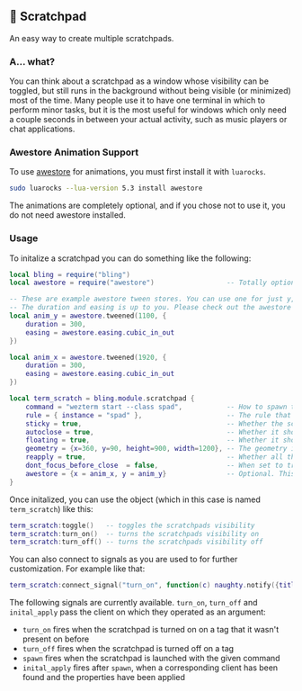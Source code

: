 ## 🍃 Scratchpad <!-- {docsify-ignore} -->

An easy way to create multiple scratchpads.

### A... what?

You can think about a scratchpad as a window whose visibility can be toggled, but still runs in the background without being visible (or minimized) most of the time. Many people use it to have one terminal in which to perform minor tasks, but it is the most useful for windows which only need a couple seconds in between your actual activity, such as music players or chat applications.

### Awestore Animation Support

To use [awestore](https://github.com/K4rakara/awestore) for animations, you must first install it with `luarocks`.
```bash
sudo luarocks --lua-version 5.3 install awestore
```
The animations are completely optional, and if you chose not to use it, you do not need awestore installed.

### Usage

To initalize a scratchpad you can do something like the following:

```lua
local bling = require("bling")
local awestore = require("awestore")                  -- Totally optional, only required if you are using animations.

-- These are example awestore tween stores. You can use one for just y, just x, or both.
-- The duration and easing is up to you. Please check out the awestore docs to learn more.
local anim_y = awestore.tweened(1100, {
    duration = 300,
    easing = awestore.easing.cubic_in_out
})

local anim_x = awestore.tweened(1920, {
    duration = 300,
    easing = awestore.easing.cubic_in_out
})

local term_scratch = bling.module.scratchpad {
    command = "wezterm start --class spad",           -- How to spawn the scratchpad
    rule = { instance = "spad" },                     -- The rule that the scratchpad will be searched by
    sticky = true,                                    -- Whether the scratchpad should be sticky
    autoclose = true,                                 -- Whether it should hide itself when losing focus
    floating = true,                                  -- Whether it should be floating (MUST BE TRUE FOR ANIMATIONS)
    geometry = {x=360, y=90, height=900, width=1200}, -- The geometry in a floating state
    reapply = true,                                   -- Whether all those properties should be reapplied on every new opening of the scratchpad (MUST BE TRUE FOR ANIMATIONS)
    dont_focus_before_close  = false,                 -- When set to true, the scratchpad will be closed by the toggle function regardless of whether its focused or not. When set to false, the toggle function will first bring the scratchpad into focus and only close it on a second call
    awestore = {x = anim_x, y = anim_y}               -- Optional. This is how you can pass in the stores for animations. If you don't want animations, you can ignore this option.
}
```

Once initalized, you can use the object (which in this case is named `term_scratch`) like this:

```lua
term_scratch:toggle()   -- toggles the scratchpads visibility
term_scratch:turn_on()  -- turns the scratchpads visibility on
term_scratch:turn_off() -- turns the scratchpads visibility off
```

You can also connect to signals as you are used to for further customization. For example like that:

```lua
term_scratch:connect_signal("turn_on", function(c) naughty.notify({title = "Turned on!"}) end)
```

The following signals are currently available. `turn_on`, `turn_off` and `inital_apply` pass the client on which they operated as an argument:

- `turn_on` fires when the scratchpad is turned on on a tag that it wasn't present on before
- `turn_off` fires when the scratchpad is turned off on a tag
- `spawn` fires when the scratchpad is launched with the given command
- `inital_apply` fires after `spawn`, when a corresponding client has been found and the properties have been applied

